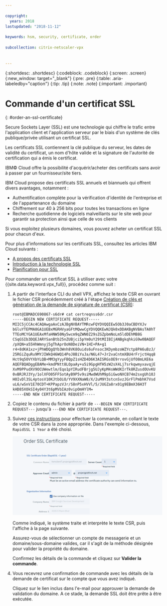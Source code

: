 ```yaml
---

copyright:
  years: 2018
lastupdated: "2018-11-12"

keywords: hsm, security, certificate, order

subcollection: citrix-netscaler-vpx


---
```


{:shortdesc: .shortdesc}
{:codeblock: .codeblock}
{:screen: .screen}
{:new_window: target="_blank"}
{:pre: .pre}
{:table: .aria-labeledby="caption"}
{:tip: .tip}
{:note: .note}
{:important: .important}

# Commande d'un certificat SSL
{: #order-an-ssl-certificate}

Secure Sockets Layer (SSL) est une technologie qui chiffre le trafic entre l'application client et l'application serveur par le biais d'un système de clés publique/privée utilisant un certificat SSL.

Les certificats SSL contiennent la clé publique du serveur, les dates de validité du certificat, un nom d'hôte valide et la signature de l'autorité de certification qui a émis le certificat.

IBM© Cloud offre la possibilité d'acquérir/acheter des certificats sans avoir à passer par un fournisseur/site tiers.

IBM Cloud propose des certificats SSL annuels et biannuels qui offrent divers avantages, notamment :

* Authentification complète pour la vérification d'identité de l'entreprise et de l'appartenance du domaine
* Chiffrement sur 40 à 256 bits pour toutes les transactions en ligne
* Recherche quotidienne de logiciels malveillants sur le site web pour garantir sa protection ainsi que celle de vos clients

Si vous exploitez plusieurs domaines, vous pouvez acheter un certificat SSL pour chacun d'eux.

Pour plus d'informations sur les certificats SSL, consultez les articles IBM Cloud suivants :

* [A propos des certificats SSL](/docs/infrastructure/ssl-certificates?topic=ssl-certificates-about-ssl-certificates)
* [Introduction à la technologie SSL](/docs/infrastructure/ssl-certificates?topic=ssl-certificates-introduction-to-ssl-technology)
* [Planification pour SSL](/docs/infrastructure/ssl-certificates?topic=ssl-certificates-planning-for-ssl)


Pour commander un certificat SSL à utiliser avec votre {{site.data.keyword.vpx_full}}, procédez comme suit :

1.	A partir de l'interface CLI du shell VPX, affichez le texte CSR en ouvrant le fichier CSR précédemment créé à l'étape [Création de clés et génération de la demande de signature de certificat (CSR)](/docs/infrastructure/citrix-netscaler-vpx?topic=citrix-netscaler-vpx-create-keys-and-generate-the-certificate-signing-request-csr-):

	```
	root@IBMADC690867-s6dr# cat certreqnss6dr.csr
	-----BEGIN NEW CERTIFICATE REQUEST-----
	MIIC5jCCAc4CAQAwgaAxCzAJBgNVBAYTMRcwFQYDVQQIEw5Ob3J0aCBDYXJv
	bGluYTEPMA0GA1UEBxMGRHVyaGFtMQwwCgYDVQQKEwNJQk0xDDAKBgNVBAsTA0hT
	TTEoMCYGA1UEAxMfaHNW50Ny5wcm9qZWN0Z29sZGZpbmNoLm5ldDEhMB8G
	CSqGSIb3DQEJARYSanBtb25nZUBjci5pYm0uY29tMIIBIjANBgkqhkiG9w0BAQEF
	/pXQN+a55HhWmnyj5gThAprOoN8DeiVN+1HI+PA+g1
	r4+8dKA1xz+jPhWDQgQYb3Wnh8VK8Ouids6uFnsoc3KDymbzoWZYctp8PA6uBzJ/
	25RGiZquRu9MYJIWkQ46WQ14PoJ8BiYuJa/N6L47+Jr2vaCntmXBU4rFrjctHqq8
	Hct9q5OVYXbYLQB+MM3gYyyFBQpZ1sHZD4D6K3AISRGsOE9rrovGjUfO8mLKE6a
	AQEFBQADggEBAMe+kmdPNtt8LOpaAy+u5i9GpgHfH5zW2sX4Lj7srkqwmyxavqjE
	XvM9PPudXV9OCUWewtlm/Eqo1pYIRudFBrjg5UJyKpM4sWWdKIrTk8RZusdOUvKU
	0vBRJRJ3Yy/1olXFO05FFSotAyB9P5v9siMwdWUhM9pSiGwoNXCB74m2sxgUh10J
	H0IvDl3SL4ptosV10KJtbOiO/YV9XXNaW8/X/2uM9Y3stcnSvzJGrFlPmbhK7Vsd
	uL6/wSnV1E70CDT+KPPapzVJr/S8nP5xHVVl/5/JUGZa8rx01g9EBmX36H3T
	kHD85XOkSI4y04Y3t6pMVbIAz0vipOmHYlM=
	-----END NEW CERTIFICATE REQUEST-----
	```

2.	Copiez le contenu du fichier à partir de `---BEGIN NEW CERTIFICATE REQUEST---` jusqu'à `---END NEW CERTIFICATE REQUEST---`.

3.	Suivez [ces instructions](/docs/infrastructure/ssl-certificates?topic=ssl-certificates-getting-started-tutorial#ordering-ssl-certificates) pour effectuer la commande, en collant le texte de votre CSR dans la zone appropriée. Dans l'exemple ci-dessous, `RapidSSL 1 Year` a été choisi.

	<img src="images/5-Order-Certificate_1.png" alt="dessin" style="width: 550px;"/>

	Comme indiqué, le système traite et interprète le texte CSR, puis l'affiche à la page suivante.

	Assurez-vous de sélectionner un compte de messagerie et un domaine/sous-domaine valides, car il s'agit de la méthode désignée pour valider la propriété du domaine.

	Confirmez les détails de la commande et cliquez sur **Valider la commande**.

4. Vous recevrez une confirmation de commande avec les détails de la demande de certificat sur le compte que vous avez indiqué.

	Cliquez sur le lien inclus dans l'e-mail pour approuver la demande de validation du domaine. A ce stade, la demande SSL doit être prête à être exécutée.
